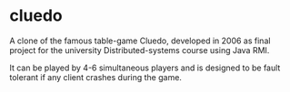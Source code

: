 # cluedo
A clone of the famous table-game Cluedo, developed in 2006 as final project for the university Distributed-systems course using Java RMI.

It can be played by 4-6 simultaneous players and is designed to be fault tolerant if any client crashes during the game.
